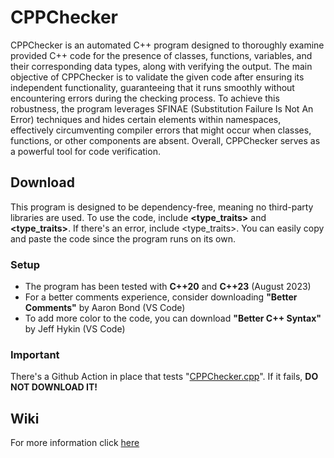 # **CPPChecker**

CPPChecker is an automated C++ program designed to thoroughly examine provided C++ code for the presence of classes, functions, variables, and their corresponding data types, along with verifying the output. The main objective of CPPChecker is to validate the given code after ensuring its independent functionality, guaranteeing that it runs smoothly without encountering errors during the checking process. To achieve this robustness, the program leverages SFINAE (Substitution Failure Is Not An Error) techniques and hides certain elements within namespaces, effectively circumventing compiler errors that might occur when classes, functions, or other components are absent. Overall, CPPChecker serves as a powerful tool for code verification.

## **Download**

This program is designed to be dependency-free, meaning no third-party libraries are used. To use the code, include **<type_traits>** and **<type_traits>**. If there's an error, include <type_traits>. You can easily copy and paste the code since the program runs on its own.

### **Setup**

+ The program has been tested with **C++20** and **C++23** (August 2023)
+ For a better comments experience, consider downloading **"Better Comments"** by Aaron Bond (VS Code)
+ To add more color to the code, you can download **"Better C++ Syntax"** by Jeff Hykin (VS Code)

### **Important**

There's a Github Action in place that tests "[CPPChecker.cpp](https://github.com/nguyen-vh/CPPChecker/tree/main/CPPChecker)". If it fails, **DO NOT DOWNLOAD IT!**

## **Wiki**

For more information click [here](https://github.com/nguyen-vh/CPPChecker/wiki)








